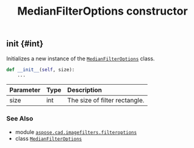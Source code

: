 ﻿---
title: MedianFilterOptions constructor
second_title: Aspose.CAD for Python via .NET API References
description: 
type: docs
weight: 10
url: /python-net/aspose.cad.imagefilters.filteroptions/medianfilteroptions/__init__/
is_root: false
---

## __init__ {#int}

Initializes a new instance of the [`MedianFilterOptions`](/cad/python-net/aspose.cad.imagefilters.filteroptions/medianfilteroptions) class.



```python
def __init__(self, size):
    ...
```


| Parameter | Type | Description |
| :- | :- | :- |
| size | int | The size of filter rectangle. |



### See Also
* module [`aspose.cad.imagefilters.filteroptions`](../../)
* class [`MedianFilterOptions`](/cad/python-net/aspose.cad.imagefilters.filteroptions/medianfilteroptions)
